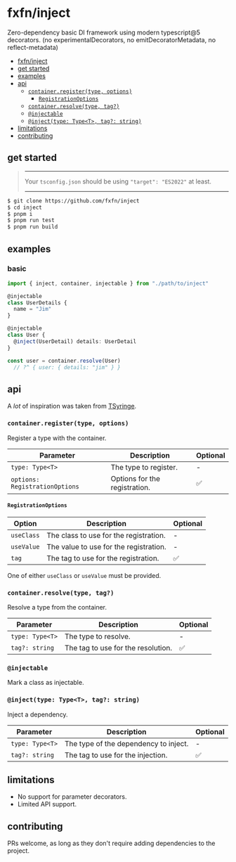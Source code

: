 # fxfn/inject

Zero-dependency basic DI framework using modern typescript@5 decorators. (no experimentalDecorators, no emitDecoratorMetadata, no reflect-metadata)

- [fxfn/inject](#fxfninject)
- [get started](#get-started)
- [examples](#examples)
- [api](#api)
  - [`container.register(type, options)`](#containerregistertype-options)
    - [`RegistrationOptions`](#registrationoptions)
  - [`container.resolve(type, tag?)`](#containerresolvetype-tag)
  - [`@injectable`](#injectable)
  - [`@inject(type: Type<T>, tag?: string)`](#injecttype-typet-tag-string)
- [limitations](#limitations)
- [contributing](#contributing)

## get started

> *******************************************************************
> Your `tsconfig.json` should be using `"target": "ES2022"` at least.
> *******************************************************************

```bash
$ git clone https://github.com/fxfn/inject
$ cd inject
$ pnpm i
$ pnpm run test
$ pnpm run build
```

## examples

### basic

```ts
import { inject, container, injectable } from "./path/to/inject"

@injectable
class UserDetails {
  name = "Jim"
}

@injectable
class User {
  @inject(UserDetail) details: UserDetail
}

const user = container.resolve(User)
  // ?^ { user: { details: "jim" } }
```

## api

A *lot* of inspiration was taken from [TSyringe](https://github.com/microsoft/tsyringe).

### `container.register(type, options)`

Register a type with the container.

| Parameter | Description | Optional |
| --------- | ----------- | -------- |
| `type: Type<T>` | The type to register. | - |
| `options: RegistrationOptions` | Options for the registration. | ✅ |

#### `RegistrationOptions`

| Option | Description | Optional |
| ------ | ----------- | -------- |
| `useClass` | The class to use for the registration. | - |
| `useValue` | The value to use for the registration. | - |
| `tag` | The tag to use for the registration. | ✅ |

One of either `useClass` or `useValue` must be provided.

### `container.resolve(type, tag?)`

Resolve a type from the container.

| Parameter | Description | Optional |
| --------- | ----------- | -------- |
| `type: Type<T>` | The type to resolve. | - |
| `tag?: string` | The tag to use for the resolution. | ✅ |

### `@injectable`

Mark a class as injectable.

### `@inject(type: Type<T>, tag?: string)`

Inject a dependency.

| Parameter | Description | Optional |
| --------- | ----------- | -------- |
| `type: Type<T>` | The type of the dependency to inject. | - |
| `tag?: string` | The tag to use for the injection. | ✅ |


## limitations

- No support for parameter decorators.
- Limited API support.

## contributing

PRs welcome, as long as they don't require adding dependencies to the project.